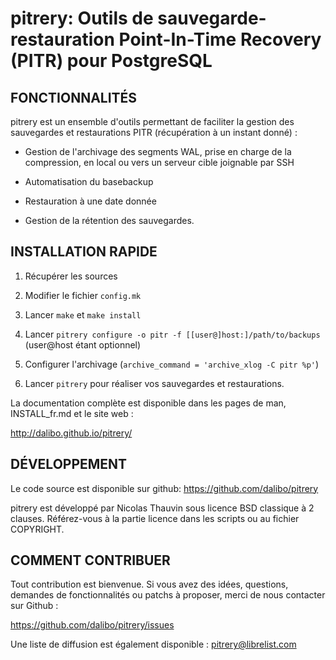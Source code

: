 pitrery: Outils de sauvegarde-restauration Point-In-Time Recovery (PITR) pour PostgreSQL
========================================================================================


FONCTIONNALITÉS
---------------

pitrery est un ensemble d'outils permettant de faciliter la gestion des 
sauvegardes et restaurations PITR (récupération à un instant donné) : 

- Gestion de l'archivage des segments WAL, prise en charge de la compression, 
  en local ou vers un serveur cible joignable par SSH 

- Automatisation du basebackup

- Restauration à une date donnée

- Gestion de la rétention des sauvegardes.


INSTALLATION RAPIDE
-------------------

1. Récupérer les sources

2. Modifier le fichier `config.mk`

3. Lancer `make` et `make install`

4. Lancer `pitrery configure -o pitr -f [[user@]host:]/path/to/backups` (user@host étant optionnel)

5. Configurer l'archivage (`archive_command = 'archive_xlog -C pitr %p'`)

6. Lancer `pitrery` pour réaliser vos sauvegardes et restaurations.

La documentation complète est disponible dans les pages de man, INSTALL_fr.md et le site web :

http://dalibo.github.io/pitrery/


DÉVELOPPEMENT
-------------

Le code source est disponible sur github: https://github.com/dalibo/pitrery

pitrery est développé par Nicolas Thauvin sous licence BSD classique à 2 
clauses. Référez-vous à la partie licence dans les scripts ou au fichier 
COPYRIGHT.

COMMENT CONTRIBUER
------------------

Tout contribution est bienvenue. Si vous avez des idées, questions, demandes de fonctionnalités ou patchs à proposer, merci de nous contacter sur Github :

https://github.com/dalibo/pitrery/issues

Une liste de diffusion est également disponible : pitrery@librelist.com
